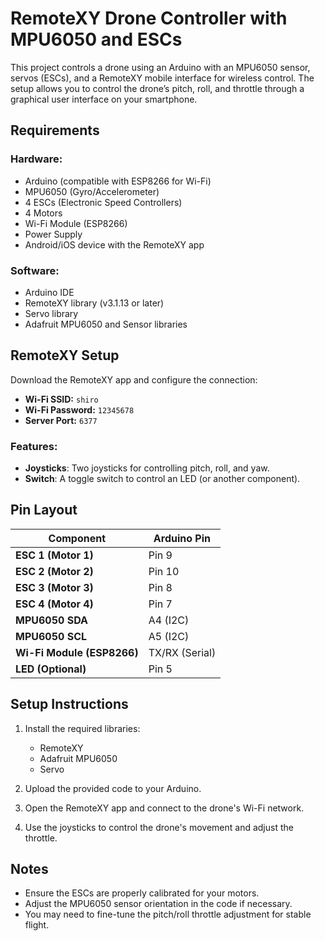 # RemoteXY Drone Controller with MPU6050 and ESCs

This project controls a drone using an Arduino with an MPU6050 sensor, servos (ESCs), and a RemoteXY mobile interface for wireless control. The setup allows you to control the drone’s pitch, roll, and throttle through a graphical user interface on your smartphone.

## Requirements

### Hardware:
- Arduino (compatible with ESP8266 for Wi-Fi)
- MPU6050 (Gyro/Accelerometer)
- 4 ESCs (Electronic Speed Controllers)
- 4 Motors
- Wi-Fi Module (ESP8266)
- Power Supply
- Android/iOS device with the RemoteXY app

### Software:
- Arduino IDE
- RemoteXY library (v3.1.13 or later)
- Servo library
- Adafruit MPU6050 and Sensor libraries

## RemoteXY Setup

Download the RemoteXY app and configure the connection:
- **Wi-Fi SSID:** `shiro`
- **Wi-Fi Password:** `12345678`
- **Server Port:** `6377`

### Features:
- **Joysticks**: Two joysticks for controlling pitch, roll, and yaw.
- **Switch**: A toggle switch to control an LED (or another component).

## Pin Layout

| **Component**          | **Arduino Pin**   |
|------------------------|-------------------|
| **ESC 1 (Motor 1)**     | Pin 9             |
| **ESC 2 (Motor 2)**     | Pin 10            |
| **ESC 3 (Motor 3)**     | Pin 8             |
| **ESC 4 (Motor 4)**     | Pin 7             |
| **MPU6050 SDA**         | A4 (I2C)          |
| **MPU6050 SCL**         | A5 (I2C)          |
| **Wi-Fi Module (ESP8266)** | TX/RX (Serial)   |
| **LED (Optional)**      | Pin 5             |

## Setup Instructions

1. Install the required libraries:
   - RemoteXY
   - Adafruit MPU6050
   - Servo

2. Upload the provided code to your Arduino.

3. Open the RemoteXY app and connect to the drone's Wi-Fi network.

4. Use the joysticks to control the drone's movement and adjust the throttle.

## Notes
- Ensure the ESCs are properly calibrated for your motors.
- Adjust the MPU6050 sensor orientation in the code if necessary.
- You may need to fine-tune the pitch/roll throttle adjustment for stable flight.